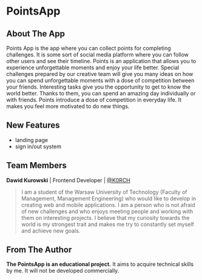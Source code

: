 # PointsApp

## About The App

Points App is the app where you can collect points for completing challenges. It is some sort of social media platform where you can follow other users and see their timeline. Points is an application that allows you to experience unforgettable moments and enjoy your life better. Special challenges prepared by our creative team will give you many ideas on how you can spend unforgettable moments with a dose of competition between your friends. Interesting tasks give you the opportunity to get to know the world better. Thanks to them, you can spend an amazing day individually or with friends. Points introduce a dose of competition in everyday life. It makes you feel more motivated to do new things.

## New Features

- landing page
- sign in/out system

## Team Members

**Dawid Kurowski** | Frontend Developer | [@K0RCH](https://github.com/K0RCH)
> I am a student of the Warsaw University of Technology (Faculty of Management, Management Engineering) who would like to develop in creating web and mobile applications. I am a person who is not afraid of new challenges and who enjoys meeting people and working with them on interesting projects. I believe that my curiosity towards the world is my strongest trait and makes me try to constantly set myself and achieve new goals.

## From The Author

**The PointsApp is an educational project.** It aims to acquire technical skills by me. It will not be developed commercially.
